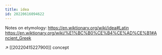 ```yaml
---
title: idea
id: 20220616094622
---
```


Notes on etymology:
https://en.wiktionary.org/wiki/idea#Latin
https://en.wiktionary.org/wiki/%E1%BC%B0%CE%B4%CE%AD%CE%B1#Ancient_Greek

↗ [[20220415227900]] concept
